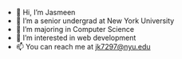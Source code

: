 - 👋 Hi, I’m Jasmeen 
- 🌱 I’m a senior undergrad at New York University 
- 💞️ I’m majoring in Computer Science
- 👀 I’m interested in web development 
- 📫 You can reach me at jk7297@nyu.edu

<!---
jk7297/jk7297 is a ✨ special ✨ repository because its `README.md` (this file) appears on your GitHub profile.
You can click the Preview link to take a look at your changes.
--->
